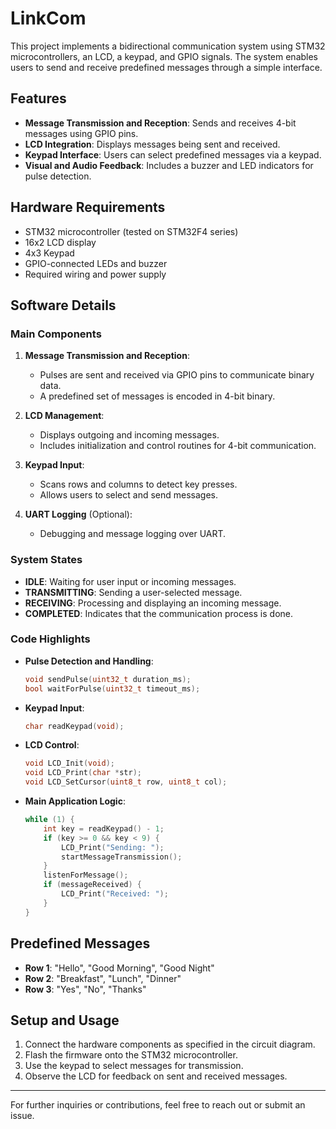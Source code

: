 # LinkCom
This project implements a bidirectional communication system using STM32 microcontrollers, an LCD, a keypad, and GPIO signals. The system enables users to send and receive predefined messages through a simple interface.

## Features
- **Message Transmission and Reception**: Sends and receives 4-bit messages using GPIO pins.
- **LCD Integration**: Displays messages being sent and received.
- **Keypad Interface**: Users can select predefined messages via a keypad.
- **Visual and Audio Feedback**: Includes a buzzer and LED indicators for pulse detection.

## Hardware Requirements
- STM32 microcontroller (tested on STM32F4 series)
- 16x2 LCD display
- 4x3 Keypad
- GPIO-connected LEDs and buzzer
- Required wiring and power supply

## Software Details
### Main Components
1. **Message Transmission and Reception**:
   - Pulses are sent and received via GPIO pins to communicate binary data.
   - A predefined set of messages is encoded in 4-bit binary.

2. **LCD Management**:
   - Displays outgoing and incoming messages.
   - Includes initialization and control routines for 4-bit communication.

3. **Keypad Input**:
   - Scans rows and columns to detect key presses.
   - Allows users to select and send messages.

4. **UART Logging** (Optional):
   - Debugging and message logging over UART.

### System States
- **IDLE**: Waiting for user input or incoming messages.
- **TRANSMITTING**: Sending a user-selected message.
- **RECEIVING**: Processing and displaying an incoming message.
- **COMPLETED**: Indicates that the communication process is done.

### Code Highlights
- **Pulse Detection and Handling**:
  ```c
  void sendPulse(uint32_t duration_ms);
  bool waitForPulse(uint32_t timeout_ms);
  ```

- **Keypad Input**:
  ```c
  char readKeypad(void);
  ```

- **LCD Control**:
  ```c
  void LCD_Init(void);
  void LCD_Print(char *str);
  void LCD_SetCursor(uint8_t row, uint8_t col);
  ```

- **Main Application Logic**:
  ```c
  while (1) {
      int key = readKeypad() - 1;
      if (key >= 0 && key < 9) {
          LCD_Print("Sending: ");
          startMessageTransmission();
      }
      listenForMessage();
      if (messageReceived) {
          LCD_Print("Received: ");
      }
  }
  ```

## Predefined Messages
- **Row 1**: "Hello", "Good Morning", "Good Night"
- **Row 2**: "Breakfast", "Lunch", "Dinner"
- **Row 3**: "Yes", "No", "Thanks"

## Setup and Usage
1. Connect the hardware components as specified in the circuit diagram.
2. Flash the firmware onto the STM32 microcontroller.
3. Use the keypad to select messages for transmission.
4. Observe the LCD for feedback on sent and received messages.

---

For further inquiries or contributions, feel free to reach out or submit an issue.